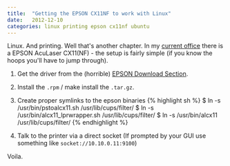 ```yaml
---
title:  "Getting the EPSON CX11NF to work with Linux"
date:   2012-12-10
categories: linux printing epson cx11nf ubuntu
---
```


Linux. And printing. Well that's another chapter.
In my [current office](http://bascht.com/blog/2013/02/04/retrospektive/) there is a
EPSON AcuLaser CX11(NF) - the setup is fairly simple (if you know the hoops you'll have to jump through).

1. Get the driver from the (horrible) [EPSON Download Section](http://download.ebz.epson.net/dsc/du/02/DriverDownloadInfo.do?LG2=EN&CN2=&DSCMI=15870&DSCCHK=26e8223d7bdec138ce53fff9033345aae80dfdd4).
2. Install the `.rpm` / make install the `.tar.gz`.
3. Create proper symlinks to the epson binaries
     {% highlight sh %}
$ ln -s /usr/bin/pstoalcx11.sh /usr/lib/cups/filter/
$ ln -s /usr/bin/alcx11_lprwrapper.sh /usr/lib/cups/filter/
$ ln -s /usr/bin/alcx11 /usr/lib/cups/filter/ {% endhighlight %}

4. Talk to the printer via a direct socket
   (If prompted by your GUI use something like `socket://10.10.0.11:9100`)

Voila.
